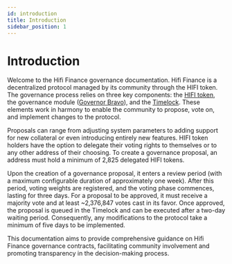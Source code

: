 ```yaml
---
id: introduction
title: Introduction
sidebar_position: 1
---
```


# Introduction

Welcome to the Hifi Finance governance documentation. Hifi Finance is a decentralized protocol managed by its community through the HIFI token. The governance process relies on three key components: the [HIFI token](https://etherscan.io/address/0x4b9278b94a1112cAD404048903b8d343a810B07e#code), the governance module ([Governor Bravo](https://etherscan.io/address/0xef0A0421Ea43b602E5Be35e9018Dd3E34Bcee007#code)), and the [Timelock](https://etherscan.io/address/0xAC46Db50B44BBeF8DC25f778359e1834248147F7). These elements work in harmony to enable the community to propose, vote on, and implement changes to the protocol.

Proposals can range from adjusting system parameters to adding support for new collateral or even introducing entirely new features. HIFI token holders have the option to delegate their voting rights to themselves or to any other address of their choosing. To create a governance proposal, an address must hold a minimum of 2,825 delegated HIFI tokens.

Upon the creation of a governance proposal, it enters a review period (with a maximum configurable duration of approximately one week). After this period, voting weights are registered, and the voting phase commences, lasting for three days. For a proposal to be approved, it must receive a majority vote and at least ~2,376,847 votes cast in its favor. Once approved, the proposal is queued in the Timelock and can be executed after a two-day waiting period. Consequently, any modifications to the protocol take a minimum of five days to be implemented.

This documentation aims to provide comprehensive guidance on Hifi Finance governance contracts, facilitating community involvement and promoting transparency in the decision-making process.
